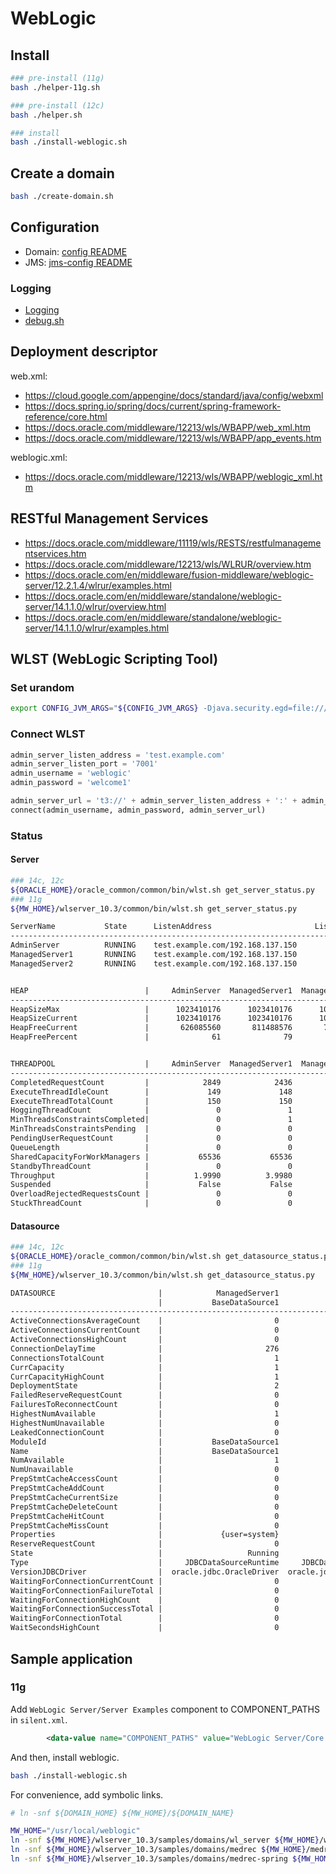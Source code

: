 # WebLogic

## Install

```bash
### pre-install (11g)
bash ./helper-11g.sh

### pre-install (12c)
bash ./helper.sh

### install
bash ./install-weblogic.sh
```

## Create a domain

```bash
bash ./create-domain.sh
```

## Configuration

- Domain: [config README](/weblogic/config/README.md)
- JMS: [jms-config README](/weblogic/jms-config/README.md)

### Logging

- [Logging](/weblogic/logging/logging.md)
- [debug.sh](/weblogic/debug.sh)

## Deployment descriptor

web.xml:

- https://cloud.google.com/appengine/docs/standard/java/config/webxml
- https://docs.spring.io/spring/docs/current/spring-framework-reference/core.html
- https://docs.oracle.com/middleware/12213/wls/WBAPP/web_xml.htm
- https://docs.oracle.com/middleware/12213/wls/WBAPP/app_events.htm

weblogic.xml:

- https://docs.oracle.com/middleware/12213/wls/WBAPP/weblogic_xml.htm

## RESTful Management Services

- https://docs.oracle.com/middleware/11119/wls/RESTS/restfulmanagementservices.htm
- https://docs.oracle.com/middleware/12213/wls/WLRUR/overview.htm
- https://docs.oracle.com/en/middleware/fusion-middleware/weblogic-server/12.2.1.4/wlrur/examples.html
- https://docs.oracle.com/en/middleware/standalone/weblogic-server/14.1.1.0/wlrur/overview.html
- https://docs.oracle.com/en/middleware/standalone/weblogic-server/14.1.1.0/wlrur/examples.html

## WLST (WebLogic Scripting Tool)

### Set urandom

```bash
export CONFIG_JVM_ARGS="${CONFIG_JVM_ARGS} -Djava.security.egd=file:///dev/urandom"
```

### Connect WLST

```py
admin_server_listen_address = 'test.example.com'
admin_server_listen_port = '7001'
admin_username = 'weblogic'
admin_password = 'welcome1'

admin_server_url = 't3://' + admin_server_listen_address + ':' + admin_server_listen_port
connect(admin_username, admin_password, admin_server_url)
```

### Status

#### Server

```bash
### 14c, 12c
${ORACLE_HOME}/oracle_common/common/bin/wlst.sh get_server_status.py
### 11g
${MW_HOME}/wlserver_10.3/common/bin/wlst.sh get_server_status.py
```

```txt
ServerName           State      ListenAddress                       ListenPort
------------------------------------------------------------------------------
AdminServer          RUNNING    test.example.com/192.168.137.150          7001
ManagedServer1       RUNNING    test.example.com/192.168.137.150          7003
ManagedServer2       RUNNING    test.example.com/192.168.137.150          7004


HEAP                          |     AdminServer  ManagedServer1  ManagedServer2
-------------------------------------------------------------------------------
HeapSizeMax                   |      1023410176      1023410176      1023410176
HeapSizeCurrent               |      1023410176      1023410176      1023410176
HeapFreeCurrent               |       626085560       811488576       794110248
HeapFreePercent               |              61              79              77


THREADPOOL                    |     AdminServer  ManagedServer1  ManagedServer2
-------------------------------------------------------------------------------
CompletedRequestCount         |            2849            2436            2415
ExecuteThreadIdleCount        |             149             148             148
ExecuteThreadTotalCount       |             150             150             150
HoggingThreadCount            |               0               1               1
MinThreadsConstraintsCompleted|               0               1               1
MinThreadsConstraintsPending  |               0               0               0
PendingUserRequestCount       |               0               0               0
QueueLength                   |               0               0               0
SharedCapacityForWorkManagers |           65536           65536           65536
StandbyThreadCount            |               0               0               0
Throughput                    |          1.9990          3.9980          4.4843
Suspended                     |           False           False           False
OverloadRejectedRequestsCount |               0               0               0
StuckThreadCount              |               0               0               0
```

#### Datasource

```bash
### 14c, 12c
${ORACLE_HOME}/oracle_common/common/bin/wlst.sh get_datasource_status.py
### 11g
${MW_HOME}/wlserver_10.3/common/bin/wlst.sh get_datasource_status.py
```

```txt
DATASOURCE                       |            ManagedServer1            ManagedServer2
                                 |           BaseDataSource1           BaseDataSource1
--------------------------------------------------------------------------------------
ActiveConnectionsAverageCount    |                         0                         0
ActiveConnectionsCurrentCount    |                         0                         0
ActiveConnectionsHighCount       |                         0                         0
ConnectionDelayTime              |                       276                       291
ConnectionsTotalCount            |                         1                         1
CurrCapacity                     |                         1                         1
CurrCapacityHighCount            |                         1                         1
DeploymentState                  |                         2                         2
FailedReserveRequestCount        |                         0                         0
FailuresToReconnectCount         |                         0                         0
HighestNumAvailable              |                         1                         1
HighestNumUnavailable            |                         0                         0
LeakedConnectionCount            |                         0                         0
ModuleId                         |           BaseDataSource1           BaseDataSource1
Name                             |           BaseDataSource1           BaseDataSource1
NumAvailable                     |                         1                         1
NumUnavailable                   |                         0                         0
PrepStmtCacheAccessCount         |                         0                         0
PrepStmtCacheAddCount            |                         0                         0
PrepStmtCacheCurrentSize         |                         0                         0
PrepStmtCacheDeleteCount         |                         0                         0
PrepStmtCacheHitCount            |                         0                         0
PrepStmtCacheMissCount           |                         0                         0
Properties                       |             {user=system}             {user=system}
ReserveRequestCount              |                         0                         0
State                            |                   Running                   Running
Type                             |     JDBCDataSourceRuntime     JDBCDataSourceRuntime
VersionJDBCDriver                |  oracle.jdbc.OracleDriver  oracle.jdbc.OracleDriver
WaitingForConnectionCurrentCount |                         0                         0
WaitingForConnectionFailureTotal |                         0                         0
WaitingForConnectionHighCount    |                         0                         0
WaitingForConnectionSuccessTotal |                         0                         0
WaitingForConnectionTotal        |                         0                         0
WaitSecondsHighCount             |                         0                         0
```

## Sample application

### 11g

Add `WebLogic Server/Server Examples` component to COMPONENT_PATHS in `silent.xml`.

```xml
        <data-value name="COMPONENT_PATHS" value="WebLogic Server/Core Application Server|WebLogic Server/Administration Console|WebLogic Server/Configuration Wizard and Upgrade Framework|WebLogic Server/Web 2.0 HTTP Pub-Sub Server|WebLogic Server/WebLogic JDBC Drivers|WebLogic Server/Third Party JDBC Drivers|WebLogic Server/WebLogic Server Clients|WebLogic Server/WebLogic Web Server Plugins|WebLogic Server/UDDI and Xquery Support|WebLogic Server/Server Examples" />
```

And then, install weblogic.

```bash
bash ./install-weblogic.sh
```

For convenience, add symbolic links.

```bash
# ln -snf ${DOMAIN_HOME} ${MW_HOME}/${DOMAIN_NAME}

MW_HOME="/usr/local/weblogic"
ln -snf ${MW_HOME}/wlserver_10.3/samples/domains/wl_server ${MW_HOME}/wl_server
ln -snf ${MW_HOME}/wlserver_10.3/samples/domains/medrec ${MW_HOME}/medrec
ln -snf ${MW_HOME}/wlserver_10.3/samples/domains/medrec-spring ${MW_HOME}/medrec-spring
```
